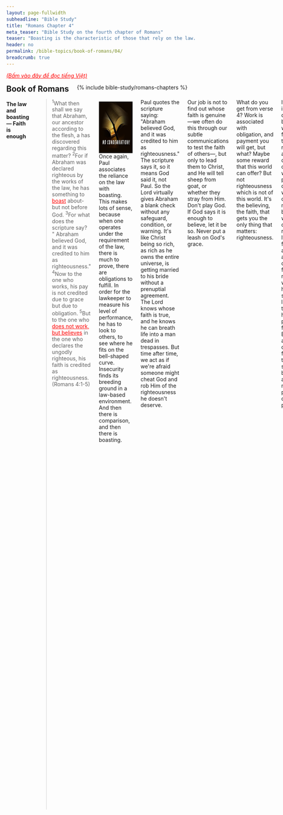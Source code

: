 ```yaml
---
layout: page-fullwidth
subheadline: "Bible Study"
title: "Romans Chapter 4"
meta_teaser: "Bible Study on the fourth chapter of Romans"
teaser: "Boasting is the characteristic of those that rely on the law. Those that do not work, but believe in Christ is considered righteous. Rightousness is credited apart from works. God will never count the sins of those that believe ever again. Abraham was called righteous even before he was circumcised. Dead faith belongs to the one who relies on the law to get right with God. God's promise is only voided if you rely on the law to get right with Him. The law only brings wrath. In conclusion, righteousness is by grace through faith only."
header: no
permalink: /bible-topics/book-of-romans/04/
breadcrumb: true
---
```

<!--more-->
<p style="font-style: italic;"><a style="color: #ff0000;" href="{{ site.projectname }}/hoc-kinh-thanh/sach-ro-ma/04/">(Bấm vào đây để đọc tiếng Việt)</a></p>
<div class="row">
<div class="bible-index medium-4 medium-push-8 columns">
<h2 style="margin: 0px">Book of Romans</h2>
        {% include bible-study/romans-chapters %}
</div><!-- /.medium-4.columns -->
<div class="medium-8 medium-pull-4 columns">

<!-- MAIN TEXT -->
<h4 style="text-align: left;"><strong>The law and boasting — Faith is enough</strong></h4>
<blockquote><sup>1</sup>What then shall we say that Abraham, our ancestor according to the flesh, a has discovered regarding this matter? <sup>2</sup>For if Abraham was declared righteous by the works of the law, he has something to <span style="text-decoration: underline; color: #ff0000;">boast</span> about- but not before God. <sup>3</sup>For what does the scripture say? " Abraham believed God, and it was credited to him as righteousness." <sup>4</sup>Now to the one who works, his pay is not credited due to grace but due to obligation. <sup>5</sup>But to the one who <span style="text-decoration: underline;"><span style="color: #ff0000; text-decoration: underline;">does not work, but believes</span></span> in the one who declares the ungodly righteous, his faith is credited as righteousness.(Romans 4:1-5)</blockquote>
<div>
<p>
<img alt src="/images/no-condemnation.jpg" style="border: 0px none; margin: 7px 15px 0px 0px; max-width: 100%; height: 136px; padding: 0px; float: left;">
Once again, Paul associates the reliance on the law with boasting. This makes lots of sense, because when one operates under the requirement of the law, there is much to prove, there are obligations to fulfill. In order for the lawkeeper to measure his level of performance, he has to look to others, to see where he fits on the bell-shaped curve. Insecurity finds its breeding ground in a law-based environment. And then there is comparison, and then there is boasting.
</p>
</div>
<p style="text-align: left;">Paul quotes the scripture saying: "Abraham believed God, and it was credited to him as righteousness." The scripture says it, so it means God said it, not Paul. So the Lord virtually gives Abraham a blank check without any safeguard, condition, or warning. It's like Christ being so rich, as rich as he owns the entire universe, is getting married to his bride without a prenuptial agreement. The Lord knows whose faith is true, and he knows he can breath life into a man dead in trespasses. But time after time, we act as if we're afraid someone might cheat God and rob Him of the righteousness he doesn't deserve.</p>
<p style="text-align: left;">Our job is not to find out whose faith is genuine—we often do this through our subtle communications to test the faith of others—, but only to lead them to Christ, and He will tell sheep from goat, or whether they stray from Him. Don't play God. If God says it is enough to believe, let it be so. Never put a leash on God's grace.</p>
<p style="text-align: left;">What do you get from verse 4? Work is associated with obligation, and payment you will get, but what? Maybe some reward that this world can offer? But not righteousness which is not of this world. It's the believing, the faith, that gets you the only thing that matters: righteousness.</p>
<p style="text-align: left;">It seems there is a clear dividing line between works and faith, one gets the righteousness and the other doesn't. The one who works gets paid, but Paul didn't say what, but the one who does not work, but believe, whose faith is credited as righteousness. It is perfectly fine if one argues that as a person comes to a faith relationship with Christ, in him will flow a stream of living water that cannot help but producing fruit in his life. But if we turn around and question the faith based on the fruit that is supposed to be produced as a result, might we be putting doubt on God's promise?</p>
<p style="text-align: left;">If you use works as a qualification for true faith, then works by logical deduction becomes a means to achieve righteousness, then what you have done is "adding" or "taking away from", ultimately changing the meaning of, what is said in the verses 4 and 5 above, that faith is the only means to achieve God's righteousness.</p>
<p style="text-align: left;">When Jesus was preaching by the side of a lake, the crowd who had followed wherever He went asked Him: "<em><span style="color: #008000;">What must we do to accomplish the deeds God requires?</span></em>" (John 6:28), He answered: "<em><span style="color: #008000;">This is the deed God requires – to believe in the one whom he sent.</span></em>" (John 6:29) &nbsp;If you ask for work that proves your faith, is this "work" in Jesus' answer good enough? Will this work satisfies James' statement (James 2:24) that genuine faith must be accompanied by works? Or did James even remember what his Lord said when he was with Him?</p>
<p style="text-align: left;">Jesus clarifies this very important point that we all should make sure we do not miss it, He said: "<span style="color: #008000;"><em><sup>8</sup>And when he comes, he will prove the world wrong concerning sin and righteousness and judgment –</em> <sup>9</sup>concerning sin, because they do not believe in me.</span>" (John 16:8-9) Don't most Christians automatically assume that we sin when we do something wrong, or when we fail to do something that we ought to do? Jesus said the true sin is the one that comes from not believing in the One God has sent. Jesus practically said the same thing as John 6:29 above.</p>
<p style="text-align: left;">To believe in God is so important that God puts it down so many times in Scriptures. Just look up these, besides the two verses above, John 6:29 and John 16:8-9, and "the just shall live by faith," "without faith it's impossible to please God," "faith is the substance of things hope for and the evidence of things not seen," "you must have the faith like that of a child," "faith that is more precious than gold," "by faith Abraham is declared righteous," "the one who does not work but believe, his faith is credited as righteousness," and many more.</p>
<p style="text-align: left;">Last but not least, if you raise this question of fruit in someone's life, can you help him get to the point where all doubt is gone? Because if you only raise doubt with giving an achievable solution, you're not helping, but in fact may make matter worse, you maybe putting doubt of salvation in the heart of God's children. Can the fruit of someone's life be easily observed? Can you recognize it when it comes? Jesus says this in Luke 17:20-21: "<span style="color: #008000;"><em><sup>20</sup>Now at one point the Pharisees asked Jesus when the kingdom of God was coming, so he answered, The kingdom of God is not coming with signs to be observed, <sup>21</sup>nor will they say, 'Look, here it is!' or 'There!' For indeed, the kingdom of God is&nbsp;within you.</em></span>" If it is within us, or in each of our hearts, and not with signs to be observed, where do you get the idea you can see the fruit of God's kingdom with your fleshly eyes? And Jesus did say in Matthew 13:29-30 that you cannot tell wheat from chaff.</p>
<p style="text-align: left;">Therefore when a ministry is focused on condemnation (easy to spot them: lots of do's and dont's), it misses a chance to help people reconcile with God through belief in Christ. Let God, who can see through a man's heart, figure out the sheeps and the goats, and the wheat and chaff. You may make the mistake of pulling up the wrong stalk, your sermons or Sunday School lessons might damage the feeble faith of a true child of God.</p>
<h4 style="text-align: left;"><strong>All sins are forgiven, once and for all</strong></h4>

<p style="text-align: left;"><blockquote><span style="text-align: left;"><sup>6</sup>So even David himself speaks regarding the blessedness of the man to whom God credits righteousness <span style="text-decoration: underline;"><span style="color: #ff0000; text-decoration: underline;">apart from works</span></span>:&nbsp;<sup>7</sup>"Blessed are those whose lawless deeds are forgiven, and whose sins are covered;&nbsp;<sup>8</sup>blessed is the one against whom the Lord <span style="text-decoration: underline;"><span style="color: #ff0000; text-decoration: underline;">will never count sin</span></span>."&nbsp;(Romans 4:6-8)</span></blockquote></p>

<p style="text-align: left;">How is it that Paul is refering to King David in demonstrating righteousness through faith apart from works? Who knew more of God's grace and mercies than David? There were several instances in his life in which he probed the height, depth, and breadth of God's ability to love him, a man with many trespasses that would make us feel like saints. The matter of life and death to a Christian is to be considered righteous, and this righteousness is the direct result of sins being forgiven, past, present, and future. Future sins must be covered as well, because all, practically all Christians will sin again, and again as long as they are still in their corruptible bodies. To have even one sin counted against us after we're saved is virtually a death sentence, because according to James 2:10, one single sin against one point of God's law, is counted as sinning against the whole law.</p>
<p style="text-align: left;">Paul remind us again in Hebrews 8:12 that He would remember our sins no more; this Hebrews verse is a quote from Jeremiah 31:31-34. God goes at great length, including through Paul's voluminous writing, and still I don't feel this is enough, to dispel any doubt of His great promise of salvation to those who believe, and yet, many presumably great men of God also go at great length to do the exact opposite.</p>
<h4 style="text-align: left;"><strong>Paul declared righteous before his circumcision</strong></h4>

<p style="text-align: left;"><blockquote><sup>9</sup>Is this <span style="text-decoration: underline;"><span style="color: #ff0000; text-decoration: underline;">blessedness</span></span> then for the circumcision or also for the uncircumcision? For we say, "faith was credited to Abraham as righteousness." <sup>10</sup>How then was it credited to him? Was he circumcised at the time, or not? No, he was not circumcised but uncircumcised! <sup>11</sup>And he received the sign of circumcision as a seal of the righteousness that he had by faith <span style="text-decoration: underline;"><span style="color: #ff0000; text-decoration: underline;">while he was still uncircumcised</span></span>, so that he would become the father of all those who <span style="text-decoration: underline;"><span style="color: #ff0000; text-decoration: underline;">believe but have never been circumcised</span></span>, that they too could have righteousness credited to them. <sup>12</sup>And he is also the father of the circumcised, who are not only circumcised, but who also walk in the footsteps of the faith that our father Abraham possessed when he was still uncircumcised.<span style="text-align: left;">&nbsp;(Romans 4:9-12)</span></blockquote></p>

<p style="text-align: left;">The circumcision or the uncircumcision refer to the Jews or Gentiles respectively. For the Jews, before Christ came, they were given temporary means for the fulfillment of God's righteous requirements, which include circumcision, ordinances, and a sacrificial system. But when Christ came, if they were to "remain in God," they'd have to change their allegiance from the Old to the New Covenant, from the works of the law to faith in Christ. This "blessedness," the once-for-all forgiveness of sins, infinitely more superior than the sin-by-sin sacrificial system, is available to both Jews and Gentiles.</p>
<p style="text-align: left;">To drive home further the point of righteousness, or salvation, by faith and not by works, Paul brought to our attention the point in time when Abraham was declared righteous. What is the significance of Abraham's being declared righteous before he was circumcised? It makes a big difference. If Abraham was declared righteousness after he was circumcised, then circumcision, a critical work element of the Old Covenant became the condition for righteousness, this would lead to the need to fulfill all aspects of Mosaic laws, which is against all that Paul has been trying communicate. On the other hand, since Abraham was considered righteous way before his circumcision, had he not undergone circumcision at all, his standing before God is still untouched, he would still be considered righteous. This was exactly what Paul spent the entire Galatians letter to explain.</p>
<p style="text-align: left;">Gentiles Christians such as the majority of us, would run wild with laws conjured up in our conscience, or from traditions that few knew where they came from, as prerequisites for salvation.</p>
<p style="text-align: left;">Before Abraham was circumcised, also means way before he had Isaac, and even many years before Isaac was old enough to be led up the mountain to be sacrificed by his dad. Paul made a big deal out of this to emphasize many important points which all are to show: the righteous is saved by faith, and likewise will live by faith;&nbsp;<span style="text-align: left;">no works, of the flesh which a prompted by the obedience to the law, are allowed.</span></p>
<p style="text-align: left;">When God changes a man from the inside to deal with certain sins, or to set him apart for some Kingdom work, or to prayer, or lead people out of Egypt, to evangelize the people of Nineveh, or to become the greatest apostle of all time, that is not work. Whatever works someone refer to as works that prove our faith, I have no idea what they're talking about; neither do I know how to come up with works that proves my faith. Because I believe that unless I have saving faith in God already, there is no such thing as good works, but there are only dead works.</p>
<h4 style="text-align: left;"><strong>Reliance on the law nullifies faith and the promise</strong></h4>

<p style="text-align: left;"><span style="text-align: left;"><blockquote><sup>13</sup></span>For the promise to Abraham or to his descendants that he would inherit the world was not fulfilled through the law, but through the righteousness that comes by faith. <sup>14</sup>For if they become <span style="text-decoration: underline;"><span style="color: #ff0000; text-decoration: underline;">heirs by the law, faith is empty</span></span> and the <span style="text-decoration: underline;"><span style="color: #ff0000; text-decoration: underline;">promise is nullified</span></span>.<span style="text-align: left;">&nbsp;(Romans 4:13-14)</span></blockquote></p>

<p style="text-align: left;">Verse 13 is rather clear as we have read it in different form earlier. But verse 14 is especially emphatic in declaring that you cannot have both works/law and faith/promise(grace). The true meaning of "lukewarmness" applies here: between law and grace, or works and faith. How do we normally interprete the verse "faith without works is dead faith?" We tend to think that if someone say they trust Christ but they still fall into certain pattern of living that is inconsistent with what we perceive as Christlikeness, this person has a dead faith. But this is not what Paul said here, especially he has to write the longest letter to explain to us its importance. A faith that is dead, or is "empty" according to the context of these verses, is when you rely on &nbsp;the law to get right with God. Neither will God's unshakable promise apply to you if you rely on the law.</p>
<p style="text-align: left;">If you cannot base your salvation on works, you cannot base the rest of your Christian walk on works either. The gospel is from faith to faith (Romans 1:17). If you begin your Christian with faith (by the Spirit), you cannot use anything else afterward (Galatians 3:3).</p>
<h4 style="text-align: left;"><strong>The law brings wrath, not peace</strong></h4>
<p style="text-align: left;"><blockquote><sup>15</sup>For <span style="text-decoration: underline;"><span style="color: #ff0000; text-decoration: underline;">the law brings wrath</span></span>, because where there is no law there is no transgression either. <sup>16</sup>For this reason it is <span style="text-decoration: underline;"><span style="color: #ff0000; text-decoration: underline;">by faith</span></span> so that it may be <span style="text-decoration: underline; color: #ff0000;">by grace</span> (Romans 4:15-16)</blockquote></p>
<p style="text-align: left;">Is the law meant to bring peace? No, according to this verse, it brings wrath. Why? Because it's principle role is to point out our transgressions, to show sin for what it really is, to silent all mouths, and then of course the condemnation. For this reason, salvation and righteousness must be by faith, and if it is by faith, what else can it be but by grace as well.</p>
<h4 style="text-align: left;"><strong>Abraham is justified entirely by faith</strong></h4>
<p style="text-align: left;">Then Paul continues for the rest of the chapter to explore all aspects of Abraham's righteousness by faith, and how it is also for us who are his spiritual descendants, not by flesh, but by the virtue of our being in the family of God, just like him.</p>
<p abp="1999"><em abp="2000" style="color: #999999;"><span abp="2001" style="font-size: 10pt; line-height: 1.2em;">Scripture quoted by permission. All scripture quotations, unless otherwise indicated, are taken from the NET Bible® copyright ©1996-2006 by Biblical Studies Press, L.L.C. All rights reserved.</span></em></p>
<p style="text-align: left;"><span style="color: #999999;"><em><span style="font-size: 10pt;">Nghi Nguyen</span></em></span></p>

<div class="alert-box text radius "><p><em abp="2000" style="color: #999999;">Disclaimer: This is my own opinion on the topic, which does not necessarily reflect the church's theology, or beliefs of the individuals in it — Nghi Nguyen</em></p></div>
</div><!-- /.medium-8.columns -->
</div><!-- /.row -->
